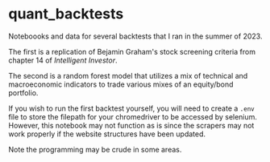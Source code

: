 # quant_backtests

Noteboooks and data for several backtests that I ran in the summer of 2023.

The first is a replication of Bejamin Graham's stock screening criteria from chapter 14 of *Intelligent Investor*.

The second is a random forest model that utilizes a mix of technical and macroeconomic indicators to trade various mixes of an equity/bond portfolio.

If you wish to run the first backtest yourself, you will need to create a `.env` file to store the filepath for your chromedriver to be accessed by selenium. However, this notebook may not function as is since the scrapers may not work properly if the website structures have been updated.

Note the programming may be crude in some areas.
